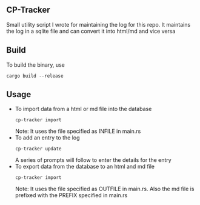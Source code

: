 ## CP-Tracker
Small utility script I wrote for maintaining the log for this repo. It maintains the log in a sqlite file and can convert it into html/md and vice versa

## Build
To build the binary, use
```
cargo build --release
```

## Usage
- To import data from a html or md file into the database
  ```
  cp-tracker import
  ```
  Note: It uses the file specified as INFILE in main.rs
- To add an entry to the log
  ```
  cp-tracker update
  ```
  A series of prompts will follow to enter the details for the entry
- To export data from the database to an html and md file
  ```
  cp-tracker import
  ```
  Note: It uses the file specified as OUTFILE in main.rs. Also the md file is prefixed with the PREFIX specified in main.rs

